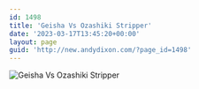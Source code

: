 ```yaml
---
id: 1498
title: 'Geisha Vs Ozashiki Stripper'
date: '2023-03-17T13:45:20+00:00'
layout: page
guid: 'http://new.andydixon.com/?page_id=1498'
---
```


![Geisha Vs Ozashiki Stripper](https://i0.wp.com/assets.g8x2.ldn.idrivee2-23.com/posters/Geisha%20Vs%20Ozashiki%20Stripper%2001.jpg?w=1200&ssl=1 "Geisha Vs Ozashiki Stripper")